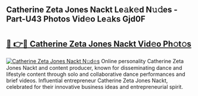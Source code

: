 ## Catherine Zeta Jones Nackt Le𝚊k𝚎d N𝚞𝚍es - Part-U43 Photos Vid𝚎o Le𝚊ks Gjd0F

# <h2><a href="http://fban9me.evod.top/?m=Catherine+Zeta+Jones+Nackt">🔗 👉🔴 Catherine Zeta Jones Nackt Vid𝚎o Ph𝚘t𝚘s</a></h2>

[![Catherine Zeta Jones Nackt N𝚞d𝚎s](https://i.imgur.com/8V9OHl7.gif)](http://fban9me.evod.top/?m=Catherine+Zeta+Jones+Nackt)
Online personality Catherine Zeta Jones Nackt and content producer, known for disseminating dance and lifestyle content through solo and collaborative dance performances and brief videos. Influential entrepreneur Catherine Zeta Jones Nackt, celebrated for their innovative business ideas and entrepreneurial spirit. 
